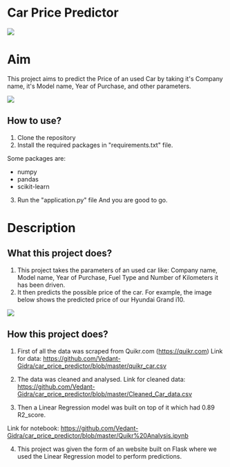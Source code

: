 # Car Price Predictor

<img src="https://github.com/rajtilakls2510/car_price_predictor/blob/master/demo.png">


# Aim

This project aims to predict the Price of an used Car by taking it's Company name, it's Model name, Year of Purchase, and other parameters.

<img src="https://github.com/rajtilakls2510/car_price_predictor/blob/master/predict.png">

## How to use?

1. Clone the repository
2. Install the required packages in "requirements.txt" file.

Some packages are:
 - numpy 
 - pandas 
 - scikit-learn

3. Run the "application.py" file
And you are good to go. 

# Description

## What this project does?

1. This project takes the parameters of an used car like: Company name, Model name, Year of Purchase, Fuel Type and Number of Kilometers it has been driven.
2. It then predicts the possible price of the car. For example, the image below shows the predicted price of our Hyundai Grand i10. 

<img src="https://github.com/rajtilakls2510/car_price_predictor/blob/master/predict.png">

## How this project does?

1. First of all the data was scraped from Quikr.com (https://quikr.com) 
Link for data: https://github.com/Vedant-Gidra/car_price_predictor/blob/master/quikr_car.csv

2. The data was cleaned and analysed.
Link for cleaned data: https://github.com/Vedant-Gidra/car_price_predictor/blob/master/Cleaned_Car_data.csv

3. Then a Linear Regression model was built on top of it which had 0.89 R2_score.

Link for notebook: https://github.com/Vedant-Gidra/car_price_predictor/blob/master/Quikr%20Analysis.ipynb

4. This project was given the form of an website built on Flask where we used the Linear Regression model to perform predictions.

